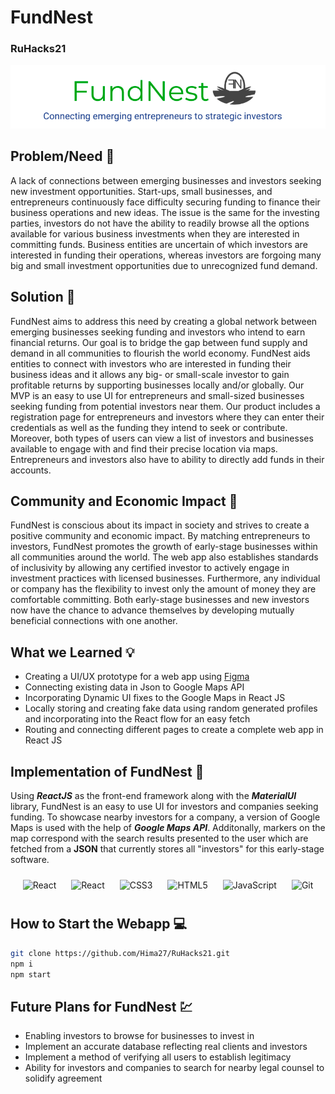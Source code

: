 # FundNest
### RuHacks21
![yyz](nestfundimg.png)
## Problem/Need 🤔
A lack of connections between emerging businesses and investors seeking new investment opportunities. Start-ups, small businesses, and entrepreneurs continuously face difficulty securing funding to finance their business operations and new ideas. The issue is the same for the investing parties, investors do not have the ability to readily browse all the options available for various business investments when they are interested in committing funds. Business entities are uncertain of which investors are interested in funding their operations, whereas investors are forgoing many big and small investment opportunities due to unrecognized fund demand. 


## Solution 💭
FundNest aims to address this need by creating a global network between emerging businesses seeking funding and investors who intend to earn financial returns. Our goal is to bridge the gap between fund supply and demand in all communities to flourish the world economy. FundNest aids entities to connect with investors who are interested in funding their business ideas and it allows any big- or small-scale investor to gain profitable returns by supporting businesses locally and/or globally. Our MVP is an easy to use UI for entrepreneurs and small-sized businesses seeking funding from potential investors near them. Our product includes a registration page for entrepreneurs and investors where they can enter their credentials as well as the funding they intend to seek or contribute. Moreover, both types of users can view a list of investors and businesses available to engage with and find their precise location via maps. Entrepreneurs and investors also have to ability to directly add funds in their accounts. 


## Community and Economic Impact 🤝
FundNest is conscious about its impact in society and strives to create a positive community and economic impact.
By matching entrepreneurs to investors, FundNest promotes the growth of early-stage businesses within all communities around the world. The web app also establishes standards of inclusivity by allowing any certified investor to actively engage in investment practices with licensed businesses. Furthermore, any individual or company has the flexibility to invest only the amount of money they are comfortable committing. Both early-stage businesses and new investors now have the chance to advance themselves by developing mutually beneficial connections with one another. 

## What we Learned 💡
  * Creating a UI/UX prototype for a web app using [Figma](https://www.figma.com/file/h409POgJUFiN322P9FXj0L/RU-Hacks?node-id=0%3A1)
  * Connecting existing data in Json to Google Maps API
  * Incorporating Dynamic UI fixes to the Google Maps in React JS 
  * Locally storing and creating fake data using random generated profiles and incorporating into the React flow for an easy fetch
  * Routing and connecting different pages to create a complete web app in React JS


## Implementation of FundNest 🔨
Using ***ReactJS*** as the front-end framework along with the ***MaterialUI*** library, FundNest is an easy to use UI for investors and companies seeking funding. To showcase nearby investors for a company, a version of Google Maps is used with the help of ***Google Maps API***. Additonally, markers on the map correspond with the search results presented to the user which are fetched from a **JSON** that currently stores all "investors" for this early-stage software. 

<div align="center">  
<img style="margin: 10px" src="https://profilinator.rishav.dev/skills-assets/react-original-wordmark.svg" alt="React" height="50" />    
<img style="margin: 10px" src="https://img.icons8.com/color/452/material-ui.png" alt="React" height="50" />    
<img style="margin: 10px" src="https://profilinator.rishav.dev/skills-assets/css3-original-wordmark.svg" alt="CSS3" height="50" />  
<img style="margin: 10px" src="https://profilinator.rishav.dev/skills-assets/html5-original-wordmark.svg" alt="HTML5" height="50" />  
<img style="margin: 10px" src="https://profilinator.rishav.dev/skills-assets/javascript-original.svg" alt="JavaScript" height="50" />  
<img style="margin: 10px" src="https://profilinator.rishav.dev/skills-assets/git-scm-icon.svg" alt="Git" height="50" />    
</div>  

## How to Start the Webapp 💻
```bash
git clone https://github.com/Hima27/RuHacks21.git
npm i
npm start
```

## Future Plans for FundNest :chart:
  * Enabling investors to browse for businesses to invest in 
  * Implement an accurate database reflecting real clients and investors
  * Implement a method of verifying all users to establish legitimacy
  * Ability for investors and companies to search for nearby legal counsel to solidify agreement
